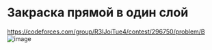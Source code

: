 # Закраска прямой в один слой
https://codeforces.com/group/R3IJoiTue4/contest/296750/problem/B
![image](https://github.com/OrlovAlexey/Olympiad-programming/assets/33424589/0b646d46-4cf1-4e61-a7f7-66fbc619d062)
